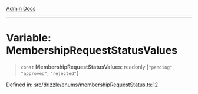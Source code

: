 [Admin Docs](/)

***

# Variable: MembershipRequestStatusValues

> `const` **MembershipRequestStatusValues**: readonly \[`"pending"`, `"approved"`, `"rejected"`\]

Defined in: [src/drizzle/enums/membershipRequestStatus.ts:12](https://github.com/gautam-divyanshu/talawa-api/blob/22f85ff86fcf5f38b53dcdb9fe90ab33ea32d944/src/drizzle/enums/membershipRequestStatus.ts#L12)
